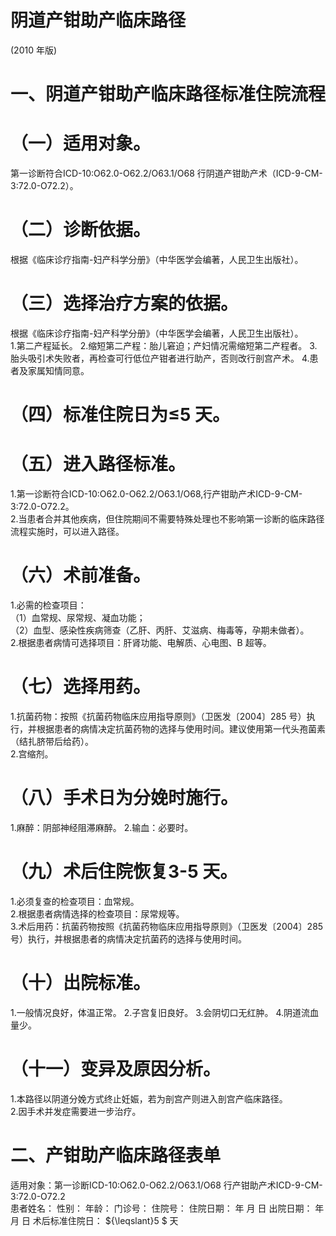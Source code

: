 # 阴道产钳助产临床路径  
(2010 年版)  
# 一、阴道产钳助产临床路径标准住院流程  
# （一）适用对象。  
第一诊断符合ICD-10:O62.0-O62.2/O63.1/O68 行阴道产钳助产术（ICD-9-CM-3:72.0-O72.2）。  
# （二）诊断依据。  
根据《临床诊疗指南-妇产科学分册》（中华医学会编著，人民卫生出版社）。  
# （三）选择治疗方案的依据。  
根据《临床诊疗指南-妇产科学分册》（中华医学会编著，人民卫生出版社）。  
1.第二产程延长。 2.缩短第二产程：胎儿窘迫；产妇情况需缩短第二产程者。 3.胎头吸引术失败者，再检查可行低位产钳者进行助产，否则改行剖宫产术。 4.患者及家属知情同意。  
# （四）标准住院日为≤5 天。  
# （五）进入路径标准。  
1.第一诊断符合ICD-10:O62.0-O62.2/O63.1/O68,行产钳助产术ICD-9-CM-3:72.0-O72.2。  
2.当患者合并其他疾病，但住院期间不需要特殊处理也不影响第一诊断的临床路径流程实施时，可以进入路径。  
# （六）术前准备。  
1.必需的检查项目：  
（1）血常规、尿常规、凝血功能；  
（2）血型、感染性疾病筛查（乙肝、丙肝、艾滋病、梅毒等，孕期未做者）。  
2.根据患者病情可选择项目：肝肾功能、电解质、心电图、B 超等。  
# （七）选择用药。  
1.抗菌药物：按照《抗菌药物临床应用指导原则》（卫医发〔2004〕285 号）执行，并根据患者的病情决定抗菌药物的选择与使用时间。建议使用第一代头孢菌素（结扎脐带后给药）。  
2.宫缩剂。  
# （八）手术日为分娩时施行。  
1.麻醉：阴部神经阻滞麻醉。 2.输血：必要时。  
# （九）术后住院恢复3-5 天。  
1.必须复查的检查项目：血常规。  
2.根据患者病情选择的检查项目：尿常规等。  
3.术后用药：抗菌药物按照《抗菌药物临床应用指导原则》（卫医发〔2004〕285 号）执行，并根据患者的病情决定抗菌药的选择与使用时间。  
# （十）出院标准。  
1.一般情况良好，体温正常。 2.子宫复旧良好。 3.会阴切口无红肿。 4.阴道流血量少。  
# （十一）变异及原因分析。  
1.本路径以阴道分娩方式终止妊娠，若为剖宫产则进入剖宫产临床路径。  
2.因手术并发症需要进一步治疗。  
# 二、产钳助产临床路径表单  
适用对象：第一诊断ICD-10:O62.0-O62.2/O63.1/O68 行产钳助产术ICD-9-CM-3:72.0-O72.2  
患者姓名：      性别：      年龄：     门诊号：           住院号：          住院日期：     年  月  日      出院日期：     年  月  日  术后标准住院日： ${\leqslant}5 $ 天  
